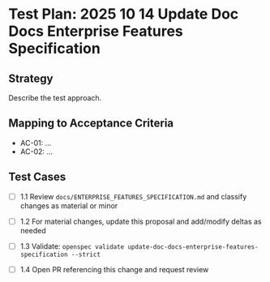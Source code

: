 # Test Plan: 2025 10 14 Update Doc Docs Enterprise Features Specification

## Strategy

Describe the test approach.

## Mapping to Acceptance Criteria

- AC-01: ...
- AC-02: ...

## Test Cases

- [ ] 1.1 Review `docs/ENTERPRISE_FEATURES_SPECIFICATION.md` and classify changes as material or minor
- [ ] 1.2 For material changes, update this proposal and add/modify deltas as needed
- [ ] 1.3 Validate: `openspec validate update-doc-docs-enterprise-features-specification --strict`
- [ ] 1.4 Open PR referencing this change and request review

